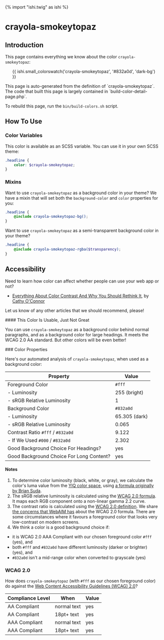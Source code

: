 {% import "ishi.twig" as ishi %}
# crayola-smokeytopaz

## Introduction

This page contains everything we know about the color `crayola-smokeytopaz`:

<div class="grid">
    <div class="cell">
        <div class="swatch">
            <ul>
                {{ ishi.small_colorswatch('crayola-smokeytopaz', '#832a0d', 'dark-bg') }}
            </ul>
        </div>
    </div>
</div>

<div class="callout callout--info" markdown="1">
This page is auto-generated from the definition of `crayola-smokeytopaz`. The code that built this page is largely contained in `build-color-detail-page.php`.

To rebuild this page, run the `bin/build-colors.sh` script.
</div>

## How To Use

### Color Variables

This color is available as an SCSS variable. You can use it in your own SCSS theme:

```scss
.headline {
    color: $crayola-smokeytopaz;
}
```

### Mixins

Want to use `crayola-smokeytopaz` as a background color in your theme? We have a mixin that will set both the `background-color` and `color` properties for you:

```scss
.headline {
    @include crayola-smokeytopaz-bg();
}
```

Want to use `crayola-smokeytopaz` as a semi-transparent background color in your theme?

```scss
.headline {
    @include crayola-smokeytopaz-rgba($transparency);
}
```

## Accessibility

Need to learn how color can affect whether people can use your web app or not?

* [Everything About Color Contrast And Why You Should Rethink It](https://www.smashingmagazine.com/2014/10/color-contrast-tips-and-tools-for-accessibility/), by [Cathy O'Connor](http://www.twitter.com/cagocon)

Let us know of any other articles that we should recommend, please!
<div class="callout callout--warning" markdown="1">
#### This Color Is Usable, Just Not Great

You can use `crayola-smokeytopaz` as a background color behind normal paragraphs, and as a background color for large headings. It meets the WCAG 2.0 AA standard. But other colors will be even better!
</div>
### Color Properties

Here's our automated analysis of `crayola-smokeytopaz`, when used as a background color:

Property | Value
---------|------
Foreground Color | `#fff`
- Luminosity | 255 (bright)
- sRGB Relative Luminosity | 1
Background Color | `#832a0d`
- Luminosity | 65.305 (dark)
- sRGB Relative Luminosity | 0.065
Contrast Ratio `#fff` / `#832a0d` | 9.122
- If We Used `#000` / `#832a0d` | 2.302
Good Background Choice For Headings? | yes
Good Background Choice For Long Content? | yes

#### Notes

1. To determine color luminosity (black, white, or gray), we calculate the color's luma value from the [YIQ color space](https://en.wikipedia.org/wiki/YIQ), using [a formula originally by Brian Suda](https://24ways.org/2010/calculating-color-contrast/).
1. The sRGB relative luminosity is calculated using the [WCAG 2.0 formula](https://www.w3.org/TR/WCAG20/#relativeluminancedef). It maps each RGB component onto a non-linear gamma 2.2 curve.
1. The contrast ratio is calculated using the [WCAG 2.0 definition](https://www.w3.org/TR/2008/REC-WCAG20-20081211/#contrast-ratiodef). We share [the concerns that WebAIM has](http://webaim.org/blog/wcag-2-1-feedback/) about the WCAG 2.0 formula. There are some circumstances where it favours a foreground color that looks very low-contrast on modern screens.
1. We think a color is a good background choice if:
  - it is WCAG 2.0 AAA Compliant with our chosen foreground color `#fff` (yes), and
  - both `#fff` and `#832a0d` have different luminosity (darker or brighter) (yes), and
  - `#832a0d` isn't a mid-range color when converted to grayscale (yes)

### WCAG 2.0

How does `crayola-smokeytopaz` (with `#fff` as our chosen foreground color) do against the [Web Content Accessibility Guidelines (WCAG) 2.0](https://www.w3.org/TR/WCAG20/)?

Compliance Level | When | Value
-----------------|------|------
AA Compliant | normal text | yes
AA Compliant | 18pt+ text | yes
AAA Compliant | normal text | yes
AAA Compliant | 18pt+ text | yes